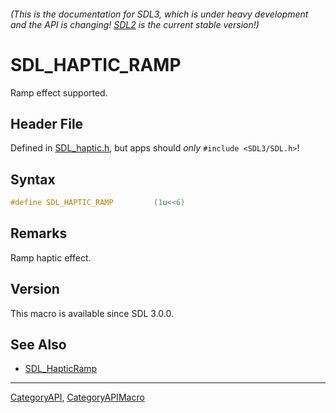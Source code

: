 ###### (This is the documentation for SDL3, which is under heavy development and the API is changing! [SDL2](https://wiki.libsdl.org/SDL2/) is the current stable version!)
# SDL_HAPTIC_RAMP

Ramp effect supported.

## Header File

Defined in [SDL_haptic.h](https://github.com/libsdl-org/SDL/blob/main/include/SDL3/SDL_haptic.h), but apps should _only_ `#include <SDL3/SDL.h>`!

## Syntax

```c
#define SDL_HAPTIC_RAMP         (1u<<6)
```

## Remarks

Ramp haptic effect.

## Version

This macro is available since SDL 3.0.0.

## See Also

* [SDL_HapticRamp](SDL_HapticRamp)

----
[CategoryAPI](CategoryAPI), [CategoryAPIMacro](CategoryAPIMacro)

